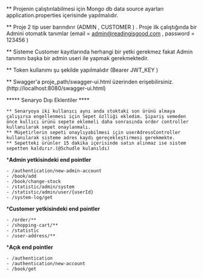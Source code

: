 ** Projenin çalıştırılabilmesi için Mongo db data source ayarları application.properties içerisinde yapılmalıdır.

** Proje 2 tip user barındırır (ADMIN , CUSTOMER ) . Proje ilk çalıştığında bir Admini otomatik tanımlar (email = admin@readingisgood.com , password = 123456 ) 

** Sisteme Customer kayıtlarında herhangi bir yetki gerekmez fakat Admin tanımını başka bir admin useri ile yapmak gerekmektedir.

** Token kullanımı şu şekilde yapılmalıdır (Bearer JWT_KEY )

** Swagger'a proje_path/swagger-ui.html üzerinden erişebilirsiniz. (http://localhost:8080/swagger-ui.html) 


  ***** Senaryo Dışı Eklentiler ****
  
    ** Senaryoya iki kullanıcı aynı anda stoktaki son ürünü almaya çalışırsa engellenmesi için Sepet özlliği ekledim. Şipariş vemeden önce kullıcı ürünü sepete eklemeli daha sonrasında order controller kullanılarak sepet onaylanmalı.
    ** Müşetirlerin sepeti onaylıyabilmesi için userAdressController kullanılarak sisteme adres kaydı gereçekleştirmesi gerekmekte.
    ** Sepetteki ürünler 15 dakika içerisinde satın alınmaz ise sistem sepetten kaldırır.(@Schudle kulanıldı)


  *****Admin yetkisindeki end pointler****
  
    - /authentication/new-admin-account
    - /book/add
    - /book/change-stock
    - /statistic/admin/system
    - /statistic/admin/user/{userId}
    - /system-log/get

  *****Customer yetkisindeki end pointler****
  
    - /order/**
    - /shopping-cart/**
    - /statistic
    - /user-address/**

  *****Açık end pointler****
  
    - /authentication
    - /authentication/new-account
    - /book/get
  
  

